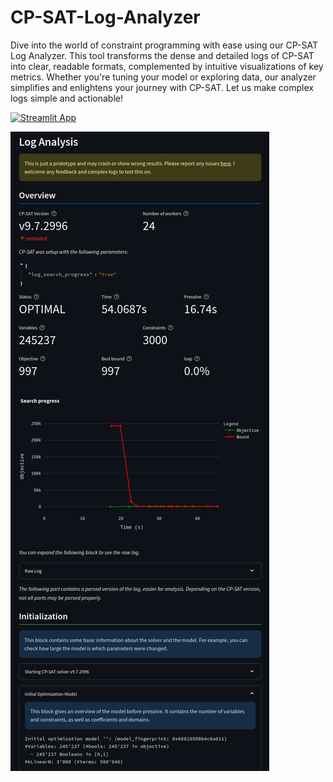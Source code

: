 # CP-SAT-Log-Analyzer

Dive into the world of constraint programming with ease using our CP-SAT Log Analyzer. This tool transforms the dense and detailed logs of CP-SAT into clear, readable formats, complemented by intuitive visualizations of key metrics. Whether you're tuning your model or exploring data, our analyzer simplifies and enlightens your journey with CP-SAT. Let us make complex logs simple and actionable!

[![Streamlit App](https://static.streamlit.io/badges/streamlit_badge_black_white.svg)](https://cpsat-log-analyzer.streamlit.app/)


![Screenshot](./.assets/screenshot.png)